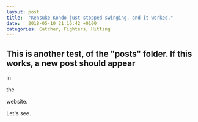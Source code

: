 ```yaml
---
layout: post
title:  "Kensuke Kondo just stopped swinging, and it worked."
date:   2018-05-10 21:16:42 +0100
categories: Catcher, Fighters, Hitting
---
```



## This is another test, of the "posts" folder. If this works, a new post should appear

in

the

website.

Let's see.
